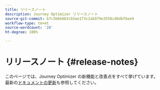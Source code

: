 ```yaml
---
title: リリースノート
description: Journey Optimizer リリースノート
source-git-commit: b7c3b0e683cb5ae173c2ab979e3558cd0dbf6ee9
workflow-type: tm+mt
source-wordcount: '28'
ht-degree: 100%

---
```



# リリースノート {#release-notes}

このページでは、Journey Optimizer の新機能と改善点をすべて挙げています。
最新の[ドキュメントの更新](documentation-updates.md)も参照してください。